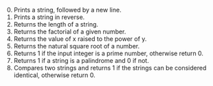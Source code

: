 0. Prints a string, followed by a new line.
1. Prints a string in reverse.
2. Returns the length of a string.
3. Returns the factorial of a given number.
4. Returns the value of x raised to the power of y.
5. Returns the natural square root of a number.
6. Returns 1 if the input integer is a prime number, otherwise return 0.
100. Returns 1 if a string is a palindrome and 0 if not.
101. Compares two strings and returns 1 if the strings can be considered identical, otherwise return 0.
